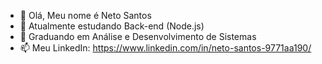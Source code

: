 - 👋 Olá, Meu nome é Neto Santos
- 👀 Atualmente estudando Back-end (Node.js) 
- 🌱 Graduando em Análise e Desenvolvimento de Sistemas
- 📫 Meu LinkedIn: https://www.linkedin.com/in/neto-santos-9771aa190/

<!---
SkaZZyN/SkaZZyN is a ✨ special ✨ repository because its `README.md` (this file) appears on your GitHub profile.
You can click the Preview link to take a look at your changes.
--->
